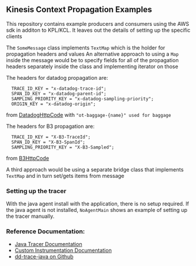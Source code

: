 ## Kinesis Context Propagation Examples

This repository contains example producers and consumers using the AWS sdk in additon to KPL/KCL.  It leaves out the details of setting up the specific clients

The `SomeMessage` class implements `TextMap` which is the holder for propagation headers and values
An alternative approach to using a `Map` inside the message would be to specify fields for all of the propagation headers separately inside the class and implementing iterator on those

The headers for datadog propagation are:
```
  TRACE_ID_KEY = "x-datadog-trace-id";
  SPAN_ID_KEY = "x-datadog-parent-id";
  SAMPLING_PRIORITY_KEY = "x-datadog-sampling-priority";
  ORIGIN_KEY = "x-datadog-origin";
``` 

from [DatadogHttpCode](https://github.com/DataDog/dd-trace-java/blob/master/dd-trace-core/src/main/java/datadog/trace/core/propagation/DatadogHttpCodec.java#L17)
with `"ot-baggage-{name}" used for baggage`

The headers for B3 propagation are: 
```
  TRACE_ID_KEY = "X-B3-TraceId";
  SPAN_ID_KEY = "X-B3-SpanId";
  SAMPLING_PRIORITY_KEY = "X-B3-Sampled";
```
from [B3HttpCode](https://github.com/DataDog/dd-trace-java/blob/master/dd-trace-core/src/main/java/datadog/trace/core/propagation/B3HttpCodec.java#L23)

A third approach would be using a separate bridge class that implements `TextMap` and in turn set/gets items from message

### Setting up the tracer
With the java agent install with the application, there is no setup required.  If the java agent is not installed, `NoAgentMain` shows an example of setting up the tracer manually.

### Reference Documentation:
* [Java Tracer Documentation](https://docs.datadoghq.com/tracing/setup/java/)
* [Custom Instrumentation Documentation](https://docs.datadoghq.com/tracing/custom_instrumentation/java/)
* [dd-trace-java on Github](https://github.com/DataDog/dd-trace-java)
